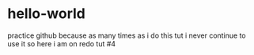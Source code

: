 # hello-world
practice github because as many times as i do this tut i never continue to use it so here i am on redo tut #4
